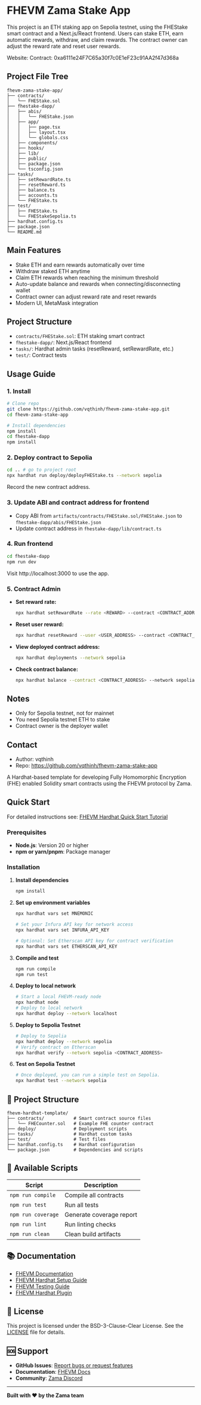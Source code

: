 # FHEVM Zama Stake App

This project is an ETH staking app on Sepolia testnet, using the FHEStake smart contract and a Next.js/React frontend.
Users can stake ETH, earn automatic rewards, withdraw, and claim rewards. The contract owner can adjust the reward rate
and reset user rewards.

Website: Contract: 0xa6111e24F7C65a30f7c0E1eF23c91AA2f47d368a

## Project File Tree

```
fhevm-zama-stake-app/
├── contracts/
│   └── FHEStake.sol
├── fhestake-dapp/
│   ├── abis/
│   │   └── FHEStake.json
│   ├── app/
│   │   ├── page.tsx
│   │   ├── layout.tsx
│   │   └── globals.css
│   ├── components/
│   ├── hooks/
│   ├── lib/
│   ├── public/
│   ├── package.json
│   └── tsconfig.json
├── tasks/
│   ├── setRewardRate.ts
│   ├── resetReward.ts
│   ├── balance.ts
│   ├── accounts.ts
│   └── FHEStake.ts
├── test/
│   ├── FHEStake.ts
│   └── FHEStakeSepolia.ts
├── hardhat.config.ts
├── package.json
└── README.md
```

## Main Features

- Stake ETH and earn rewards automatically over time
- Withdraw staked ETH anytime
- Claim ETH rewards when reaching the minimum threshold
- Auto-update balance and rewards when connecting/disconnecting wallet
- Contract owner can adjust reward rate and reset rewards
- Modern UI, MetaMask integration

## Project Structure

- `contracts/FHEStake.sol`: ETH staking smart contract
- `fhestake-dapp/`: Next.js/React frontend
- `tasks/`: Hardhat admin tasks (resetReward, setRewardRate, etc.)
- `test/`: Contract tests

## Usage Guide

### 1. Install

```bash
# Clone repo
git clone https://github.com/vqthinh/fhevm-zama-stake-app.git
cd fhevm-zama-stake-app

# Install dependencies
npm install
cd fhestake-dapp
npm install
```

### 2. Deploy contract to Sepolia

```bash
cd .. # go to project root
npx hardhat run deploy/deployFHEStake.ts --network sepolia
```

Record the new contract address.

### 3. Update ABI and contract address for frontend

- Copy ABI from `artifacts/contracts/FHEStake.sol/FHEStake.json` to `fhestake-dapp/abis/FHEStake.json`
- Update contract address in `fhestake-dapp/lib/contract.ts`

### 4. Run frontend

```bash
cd fhestake-dapp
npm run dev
```

Visit http://localhost:3000 to use the app.

### 5. Contract Admin

- **Set reward rate:**
  ```bash
  npx hardhat setRewardRate --rate <REWARD> --contract <CONTRACT_ADDRESS> --network sepolia
  ```
- **Reset user reward:**
  ```bash
  npx hardhat resetReward --user <USER_ADDRESS> --contract <CONTRACT_ADDRESS> --network sepolia
  ```
- **View deployed contract address:**
  ```bash
  npx hardhat deployments --network sepolia
  ```
- **Check contract balance:**
  ```bash
  npx hardhat balance --contract <CONTRACT_ADDRESS> --network sepolia
  ```

## Notes

- Only for Sepolia testnet, not for mainnet
- You need Sepolia testnet ETH to stake
- Contract owner is the deployer wallet

## Contact

- Author: vqthinh
- Repo: https://github.com/vqthinh/fhevm-zama-stake-app

A Hardhat-based template for developing Fully Homomorphic Encryption (FHE) enabled Solidity smart contracts using the
FHEVM protocol by Zama.

## Quick Start

For detailed instructions see:
[FHEVM Hardhat Quick Start Tutorial](https://docs.zama.ai/protocol/solidity-guides/getting-started/quick-start-tutorial)

### Prerequisites

- **Node.js**: Version 20 or higher
- **npm or yarn/pnpm**: Package manager

### Installation

1. **Install dependencies**

   ```bash
   npm install
   ```

2. **Set up environment variables**

   ```bash
   npx hardhat vars set MNEMONIC

   # Set your Infura API key for network access
   npx hardhat vars set INFURA_API_KEY

   # Optional: Set Etherscan API key for contract verification
   npx hardhat vars set ETHERSCAN_API_KEY
   ```

3. **Compile and test**

   ```bash
   npm run compile
   npm run test
   ```

4. **Deploy to local network**

   ```bash
   # Start a local FHEVM-ready node
   npx hardhat node
   # Deploy to local network
   npx hardhat deploy --network localhost
   ```

5. **Deploy to Sepolia Testnet**

   ```bash
   # Deploy to Sepolia
   npx hardhat deploy --network sepolia
   # Verify contract on Etherscan
   npx hardhat verify --network sepolia <CONTRACT_ADDRESS>
   ```

6. **Test on Sepolia Testnet**

   ```bash
   # Once deployed, you can run a simple test on Sepolia.
   npx hardhat test --network sepolia
   ```

## 📁 Project Structure

```
fhevm-hardhat-template/
├── contracts/           # Smart contract source files
│   └── FHECounter.sol   # Example FHE counter contract
├── deploy/              # Deployment scripts
├── tasks/               # Hardhat custom tasks
├── test/                # Test files
├── hardhat.config.ts    # Hardhat configuration
└── package.json         # Dependencies and scripts
```

## 📜 Available Scripts

| Script             | Description              |
| ------------------ | ------------------------ |
| `npm run compile`  | Compile all contracts    |
| `npm run test`     | Run all tests            |
| `npm run coverage` | Generate coverage report |
| `npm run lint`     | Run linting checks       |
| `npm run clean`    | Clean build artifacts    |

## 📚 Documentation

- [FHEVM Documentation](https://docs.zama.ai/fhevm)
- [FHEVM Hardhat Setup Guide](https://docs.zama.ai/protocol/solidity-guides/getting-started/setup)
- [FHEVM Testing Guide](https://docs.zama.ai/protocol/solidity-guides/development-guide/hardhat/write_test)
- [FHEVM Hardhat Plugin](https://docs.zama.ai/protocol/solidity-guides/development-guide/hardhat)

## 📄 License

This project is licensed under the BSD-3-Clause-Clear License. See the [LICENSE](LICENSE) file for details.

## 🆘 Support

- **GitHub Issues**: [Report bugs or request features](https://github.com/zama-ai/fhevm/issues)
- **Documentation**: [FHEVM Docs](https://docs.zama.ai)
- **Community**: [Zama Discord](https://discord.gg/zama)

---

**Built with ❤️ by the Zama team**
